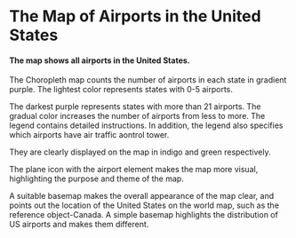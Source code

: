 # The Map of Airports in the United States


#### The map shows all airports in the United States. 
The Choropleth map counts the number of airports in each state in gradient purple. 
The lightest color represents states with 0-5 airports.
 
The darkest purple represents states with more than 21 airports. 
The gradual color  increases the number of airports from less to more. 
The legend contains detailed instructions. 
In addition, the legend also specifies which airports have air traffic aontrol tower.
 
They are clearly displayed on the map in indigo and green respectively. 

The plane icon with the airport element makes the map more visual, highlighting the purpose and theme of the map.
 
A suitable basemap makes the overall appearance of the map clear, and points out the location of the United States on the world map, 
such as the reference object-Canada. 
A simple basemap highlights the distribution of US airports and makes them different.

